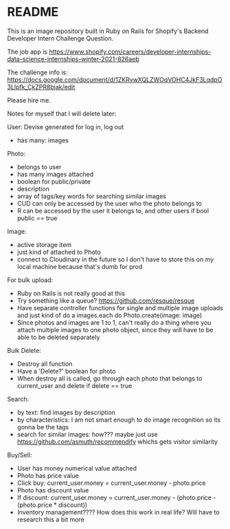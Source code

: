 # README

This is an image repository built in Ruby on Rails for Shopify's Backend Developer Intern Challenge Question.

The job app is https://www.shopify.com/careers/developer-internships-data-science-internships-winter-2021-826aeb

The challenge info is: https://docs.google.com/document/d/1ZKRywXQLZWOqVOHC4JkF3LqdpO3Llpfk_CkZPR8bjak/edit

Please hire me.

Notes for myself that I will delete later:

User: Devise generated for log in, log out
  - has many: images

Photo:
  - belongs to user
  - has many images attached
  - boolean for public/private
  - description
  - array of tags/key words for searching similar images
  - CUD can only be accessed by the user who the photo belongs to
  - R can be accessed by the user it belongs to, and other users if bool public == true

Image:
  - active storage item
  - just kind of attached to Photo
  - connect to Cloudinary in the future so I don't have to store this on my local machine because that's dumb for prod

For bulk upload:
  - Ruby on Rails is not really good at this
  - Try something like a queue? https://github.com/resque/resque
  - Have separate controller functions for single and multiple image uploads and just kind of do a images.each do Photo.create(image: image)
  - Since photos and images are 1 to 1, can't really do a thing where you attach multiple images to one photo object, since they will have to be able to be deleted separately

Bulk Delete:
  - Destroy all function
  - Have a 'Delete?' boolean for photo
  - When destroy all is called, go through each photo that belongs to current_user and delete if delete == true

Search:
  - by text: find images by description
  - by characteristics: I am not smart enough to do image recognition so its gonna be the tags
  - search for similar images: how??? maybe just use https://github.com/asmuth/recommendify whichs gets visitor similarity

Buy/Sell:
  - User has money numerical value attached
  - Photo has price value
  - Click buy: current_user.money = current_user.money - photo.price
  - Photo has discount value
  - If discount: current_user.money = current_user.money - (photo.price - (photo.price * discount))
  - Inventory management???? How does this work in real life? Will have to research this a bit more